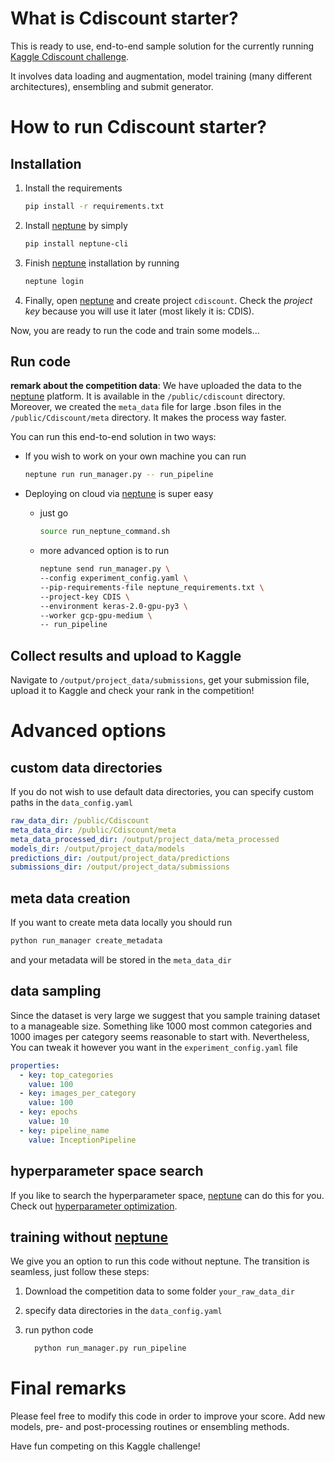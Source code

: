 # What is Cdiscount starter?
This is ready to use, end-to-end sample solution for the currently running [Kaggle Cdiscount challenge](https://www.kaggle.com/c/cdiscount-image-classification-challenge).

It involves data loading and augmentation, model training (many different architectures), ensembling and submit generator.

# How to run Cdiscount starter?

## Installation

1. Install the requirements
   ```bash
   pip install -r requirements.txt
   ```

1. Install [neptune](https://neptune.ml "Machine Learning Lab") by simply
   ```bash
   pip install neptune-cli
   ```

1. Finish [neptune](https://neptune.ml "Machine Learning Lab") installation by running
   ```bash
   neptune login
   ```

1. Finally, open [neptune](https://neptune.ml "Machine Learning Lab") and create project `cdiscount`. Check the _project key_ because you will use it later (most likely it is: CDIS).

Now, you are ready to run the code and train some models...

## Run code
**remark about the competition data**: We have uploaded the data to the [neptune](https://neptune.ml "Machine Learning Lab") platform. It is available in the `/public/cdiscount` directory. Moreover, we created the `meta_data` file for large .bson files in the `/public/Cdiscount/meta` directory. It makes the process way faster.

You can run this end-to-end solution in two ways:
+ If you wish to work on your own machine you can run
   ```bash
   neptune run run_manager.py -- run_pipeline
   ```
+ Deploying on cloud via [neptune](https://neptune.ml "Machine Learning Lab") is super easy
  + just go
    ```bash
    source run_neptune_command.sh
    ```

  + more advanced option is to run
    ```bash
    neptune send run_manager.py \
    --config experiment_config.yaml \
    --pip-requirements-file neptune_requirements.txt \
    --project-key CDIS \
    --environment keras-2.0-gpu-py3 \
    --worker gcp-gpu-medium \
    -- run_pipeline
    ```

## Collect results and upload to Kaggle
Navigate to `/output/project_data/submissions`, get your submission file, upload it to Kaggle and check your rank in the competition!

# Advanced options
## custom data directories
If you do not wish to use default data directories, you can specify custom paths in the `data_config.yaml`
```yaml
raw_data_dir: /public/Cdiscount
meta_data_dir: /public/Cdiscount/meta
meta_data_processed_dir: /output/project_data/meta_processed
models_dir: /output/project_data/models
predictions_dir: /output/project_data/predictions
submissions_dir: /output/project_data/submissions
```

## meta data creation
If you want to create meta data locally you should run
```bash
python run_manager create_metadata
```
and your metadata will be stored in the `meta_data_dir`

## data sampling
Since the dataset is very large we suggest that you sample training dataset to a manageable size. Something like 1000 most common categories and 1000 images per category seems reasonable to start with. Nevertheless, You can tweak it however you want in the `experiment_config.yaml` file
```yaml
properties:
  - key: top_categories
    value: 100
  - key: images_per_category
    value: 100
  - key: epochs
    value: 10
  - key: pipeline_name
    value: InceptionPipeline
```

## hyperparameter space search
If you like to search the hyperparameter space, [neptune](https://neptune.ml "Machine Learning Lab") can do this for you. Check out [hyperparameter optimization](https://docs.neptune.ml/advanced-topics/hyperparameter-optimization/).

## training without [neptune](https://neptune.ml "Machine Learning Lab")
We give you an option to run this code without neptune. The transition is seamless, just follow these steps:
1. Download the competition data to some folder `your_raw_data_dir`

1. specify data directories in the `data_config.yaml`

1. run python code
   ```bash
     python run_manager.py run_pipeline
   ```

# Final remarks
Please feel free to modify this code in order to improve your score. Add new models, pre- and post-processing routines or ensembling methods.

Have fun competing on this Kaggle challenge!
